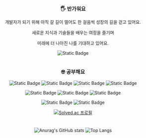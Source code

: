 <div align=center>

  
### 🖐️ 반가워요
개발자가 되기 위해 아직 갈 길이 멀어도 한 걸음씩 성장의 길을 걷고 있어요.

새로운 지식과 기술들을 배우는 여정을 즐기며 

미래에 더 나아진 나를 기대하고 있어요.

![Static Badge](https://img.shields.io/badge/Velog-%23E0FFDB?style=plastic&logo=velog&logoColor=%2320C997&link=https%3A%2F%2Fvelog.io%2F%401997myeong)


#
  
### 🤓 공부해요
  
![Static Badge](https://img.shields.io/badge/Java-%23FFCD12?style=plastic&logo=Java)
![Static Badge](https://img.shields.io/badge/Spring-%23E4F7BA?style=plastic&logo=spring&logoColor=%236DB33F)
![Static Badge](https://img.shields.io/badge/JPA-%23FAF4C0?style=plastic&logo=spring&logoColor=%236DB33F)
![Static Badge](https://img.shields.io/badge/Security-%23EAEAEA?style=plastic&logo=springsecurity&logoColor=%236DB33F)

![Static Badge](https://img.shields.io/badge/MySQL-%23FFFFFF?style=plastic&logo=mysql&logoColor=%234479A1) 
![Static Badge](https://img.shields.io/badge/GIt-%23FFFFFF?style=plastic&logo=git&logoColor=%23F05032)
 ![Static Badge](https://img.shields.io/badge/GItHub-%23FFFFFF?style=plastic&logo=github&logoColor=%23181717) 
 
 ![Static Badge](https://img.shields.io/badge/Docker-%23E6FFFF?style=plastic&logo=docker&logoColor=%232496ED)
 ![Static Badge](https://img.shields.io/badge/AWS-%23D9E5FF?style=plastic&logo=amazonaws&logoColor=%23232F3E)
 
[![Solved.ac 프로필](http://mazassumnida.wtf/api/v2/generate_badge?boj=mj9080)](https://solved.ac/mj9080)

#

![Anurag's GitHub stats](https://github-readme-stats.vercel.app/api?username=1997myeong&show_icons=true&theme=rose)
![Top Langs](https://github-readme-stats.vercel.app/api/top-langs/?username=1997myeong&layout=compact&theme=rose)




</div>

<!--
**1997myeong/1997myeong** is a ✨ _special_ ✨ repository because its `README.md` (this file) appears on your GitHub profile.

Here are some ideas to get you started:

- 🔭 I’m currently working on ...
- 🌱 I’m currently learning ...
- 👯 I’m looking to collaborate on ...
- 🤔 I’m looking for help with ...
- 💬 Ask me about ...
- 📫 How to reach me: ...
- 😄 Pronouns: ...
- ⚡ Fun fact: ...
-->
